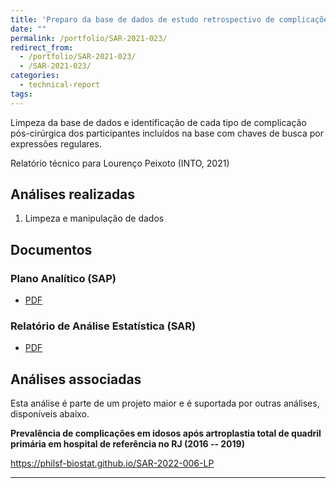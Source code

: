 ```yaml
---
title: 'Preparo da base de dados de estudo retrospectivo de complicações após revisão de artroplastia total de quadril em idosos'
date: ""
permalink: /portfolio/SAR-2021-023/
redirect_from:
  - /portfolio/SAR-2021-023/
  - /SAR-2021-023/
categories:
  - technical-report
tags:
---
```


Limpeza da base de dados e identificação de cada tipo de complicação pós-cirúrgica dos participantes incluídos na base com chaves de busca por expressões regulares.

Relatório técnico para Lourenço Peixoto (INTO, 2021)

## Análises realizadas

1. Limpeza e manipulação de dados
<!-- 1. Análise descritiva -->
<!-- 1. Análise inferencial -->
<!-- 1. Análise de poder -->
<!-- 1. Modelagem estatística -->

## Documentos

### Plano Analítico (SAP)

- [PDF][sap]

### Relatório de Análise Estatística (SAR)

- [PDF][sar]

## Análises associadas

Esta análise é parte de um projeto maior e é suportada por outras análises, disponíveis abaixo.

**Prevalência de complicações em idosos após artroplastia total de quadril primária em hospital de referência no RJ (2016 -- 2019)**

<https://philsf-biostat.github.io/SAR-2022-006-LP>

---

[sap]: /files/SAP-2021-023-v01.pdf
[sar]: /files/SAR-2021-023-v01.pdf
